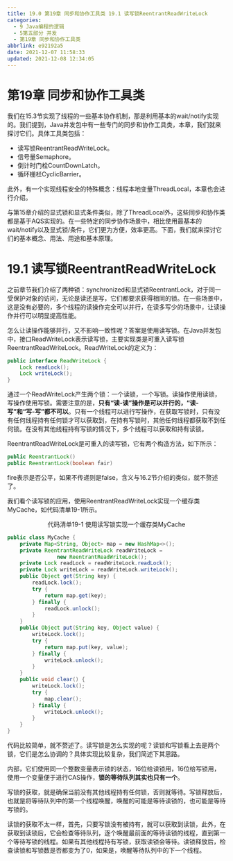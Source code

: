 ```yaml
---
title: 19.0 第19章 同步和协作工具类 19.1 读写锁ReentrantReadWriteLock
categories:
  - 9 Java编程的逻辑
  - 5第五部分 并发
  - 第19章 同步和协作工具类
abbrlink: e92192a5
date: 2021-12-07 11:58:33
updated: 2021-12-08 12:34:05
---
```

# 第19章 同步和协作工具类
我们在15.3节实现了线程的一些基本协作机制，那是利用基本的wait/notify实现的。我们提到，Java并发包中有一些专门的同步和协作工具类，本章，我们就来探讨它们。具体工具类包括：
- 读写锁ReentrantReadWriteLock。
- 信号量Semaphore。
- 倒计时门栓CountDownLatch。
- 循环栅栏CyclicBarrier。

此外，有一个实现线程安全的特殊概念：线程本地变量ThreadLocal，本章也会进行介绍。

与第15章介绍的显式锁和显式条件类似，除了ThreadLocal外，这些同步和协作类都是基于AQS实现的。在一些特定的同步协作场景中，相比使用最基本的wait/notify以及显式锁/条件，它们更为方便，效率更高。下面，我们就来探讨它们的基本概念、用法、用途和基本原理。

# 19.1 读写锁ReentrantReadWriteLock
之前章节我们介绍了两种锁：synchronized和显式锁ReentrantLock，对于同一受保护对象的访问，无论是读还是写，它们都要求获得相同的锁。在一些场景中，这是没有必要的，多个线程的读操作完全可以并行，在读多写少的场景中，让读操作并行可以明显提高性能。

怎么让读操作能够并行，又不影响一致性呢？答案是使用读写锁。在Java并发包中，接口ReadWriteLock表示读写锁，主要实现类是可重入读写锁ReentrantReadWriteLock。ReadWriteLock的定义为：

```java
public interface ReadWriteLock {
    Lock readLock();
    Lock writeLock();
}
```

通过一个ReadWriteLock产生两个锁：一个读锁，一个写锁。读操作使用读锁，写操作使用写锁。需要注意的是，**只有“读-读”操作是可以并行的，“读-写”和“写-写”都不可以**。只有一个线程可以进行写操作，在获取写锁时，只有没有任何线程持有任何锁才可以获取到，在持有写锁时，其他任何线程都获取不到任何锁。在没有其他线程持有写锁的情况下，多个线程可以获取和持有读锁。

ReentrantReadWriteLock是可重入的读写锁，它有两个构造方法，如下所示：

```java
public ReentrantLock()
public ReentrantLock(boolean fair)
```

fire表示是否公平，如果不传递则是false，含义与16.2节介绍的类似，就不赘述了。

我们看个读写锁的应用，使用ReentrantReadWriteLock实现一个缓存类MyCache，如代码清单19-1所示。

<center>代码清单19-1 使用读写锁实现一个缓存类MyCache</center>

```java
public class MyCache {
    private Map<String, Object> map = new HashMap<>();
    private ReentrantReadWriteLock readWriteLock =
                new ReentrantReadWriteLock();
    private Lock readLock = readWriteLock.readLock();
    private Lock writeLock = readWriteLock.writeLock();
    public Object get(String key) {
        readLock.lock();
        try {
            return map.get(key);
        } finally {
            readLock.unlock();
        }
    }
    public Object put(String key, Object value) {
        writeLock.lock();
        try {
            return map.put(key, value);
        } finally {
            writeLock.unlock();
        }
    }
    public void clear() {
        writeLock.lock();
        try {
            map.clear();
        } finally {
            writeLock.unlock();
        }
    }
}
```

代码比较简单，就不赘述了。读写锁是怎么实现的呢？读锁和写锁看上去是两个锁，它们是怎么协调的？具体实现比较复杂，我们简述下其思路。

内部，它们使用同一个整数变量表示锁的状态，16位给读锁用，16位给写锁用，使用一个变量便于进行CAS操作，**锁的等待队列其实也只有一个**。

写锁的获取，就是确保当前没有其他线程持有任何锁，否则就等待。写锁释放后，也就是将等待队列中的第一个线程唤醒，唤醒的可能是等待读锁的，也可能是等待写锁的。

读锁的获取不太一样，首先，只要写锁没有被持有，就可以获取到读锁，此外，在获取到读锁后，它会检查等待队列，逐个唤醒最前面的等待读锁的线程，直到第一个等待写锁的线程。如果有其他线程持有写锁，获取读锁会等待。读锁释放后，检查读锁和写锁数是否都变为了0，如果是，唤醒等待队列中的下一个线程。
